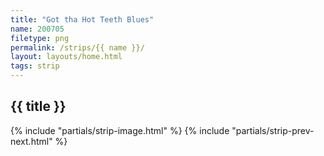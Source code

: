 ```yaml
---
title: "Got tha Hot Teeth Blues"
name: 200705
filetype: png
permalink: /strips/{{ name }}/
layout: layouts/home.html
tags: strip
---
```


## {{ title }}
{% include "partials/strip-image.html" %}
{% include "partials/strip-prev-next.html" %}
